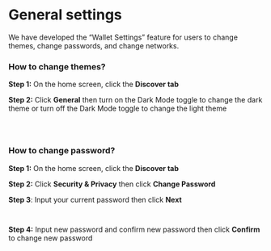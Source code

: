 # General settings

We have developed the “Wallet Settings” feature for users to change themes, change passwords, and change networks.

### How to change themes? <a href="#how-to-change-themes" id="how-to-change-themes"></a>

**Step 1:** On the home screen, click the **Discover tab**

**Step 2:** Click **General** then turn on the Dark Mode toggle to change the dark theme or turn off the Dark Mode toggle to change the light theme

<div>

<figure><img src="../../../../.gitbook/assets/image (6).png" alt=""><figcaption></figcaption></figure>

 

<figure><img src="../../../../.gitbook/assets/image (84).png" alt=""><figcaption></figcaption></figure>

 

<figure><img src="../../../../.gitbook/assets/image (116).png" alt=""><figcaption></figcaption></figure>

</div>

### How to change password? <a href="#how-to-change-password" id="how-to-change-password"></a>

**Step 1:** On the home screen, click the **Discover tab**

**Step 2:** Click **Security & Privacy** then click **Change Password**

**Step 3**: Input your current password then click **Next**

<div>

<figure><img src="../../../../.gitbook/assets/image (9).png" alt=""><figcaption></figcaption></figure>

 

<figure><img src="../../../../.gitbook/assets/image (117).png" alt=""><figcaption></figcaption></figure>

</div>

&#x20;

**Step 4:** Input new password and confirm new password then click **Confirm** to change new password

<figure><img src="../../../../.gitbook/assets/image (11).png" alt=""><figcaption></figcaption></figure>
